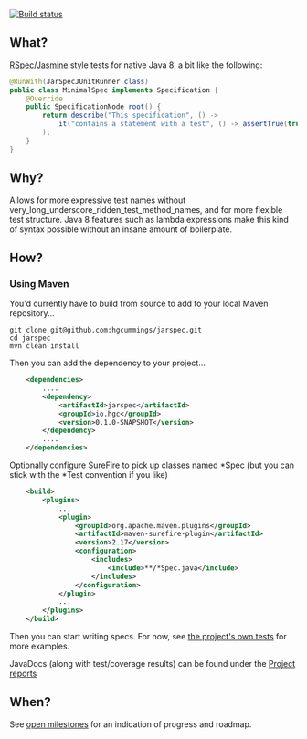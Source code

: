 [![Build status](https://travis-ci.org/hgcummings/jarspec.svg?branch=master)](https://travis-ci.org/hgcummings/jarspec)
## What?
[RSpec](http://rspec.info/)/[Jasmine](http://jasmine.github.io/2.0/introduction.html) style tests for native Java 8, a bit like the following:

```java
@RunWith(JarSpecJUnitRunner.class)
public class MinimalSpec implements Specification {
    @Override
    public SpecificationNode root() {
        return describe("This specification", () ->
            it("contains a statement with a test", () -> assertTrue(true))
        );
    }
}
```

## Why?

Allows for more expressive test names without very_long_underscore_ridden_test_method_names, and for more flexible test structure. Java 8 features such as lambda expressions make this kind of syntax possible without an insane amount of boilerplate.

## How?

### Using Maven

You'd currently have to build from source to add to your local Maven repository...

```
git clone git@github.com:hgcummings/jarspec.git
cd jarspec
mvn clean install
```

Then you can add the dependency to your project...

```xml
    <dependencies>
        ....
        <dependency>
            <artifactId>jarspec</artifactId>
            <groupId>io.hgc</groupId>
            <version>0.1.0-SNAPSHOT</version>
        </dependency>
        ....
    </dependencies>
```

Optionally configure SureFire to pick up classes named *Spec (but you can stick with the *Test convention if you like)

```xml
    <build>
        <plugins>
            ...
            <plugin>
                <groupId>org.apache.maven.plugins</groupId>
                <artifactId>maven-surefire-plugin</artifactId>
                <version>2.17</version>
                <configuration>
                    <includes>
                        <include>**/*Spec.java</include>
                    </includes>
                </configuration>
            </plugin>
            ...
        </plugins>
    </build>
```

Then you can start writing specs. For now, see [the project's own tests](https://github.com/hgcummings/jarspec/tree/master/src/test/java) for more examples.

JavaDocs (along with test/coverage results) can be found under the [Project reports](http://hgc.io/jarspec/project-reports.html)

## When?

See [open milestones](https://github.com/hgcummings/jarspec/issues/milestones) for an indication of progress and roadmap.